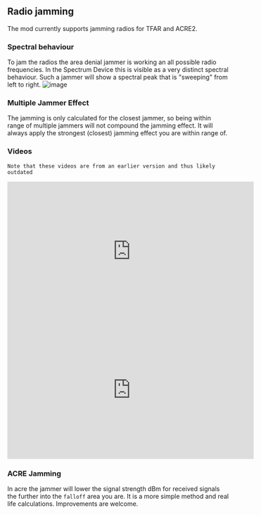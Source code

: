 ## Radio jamming
The mod currently supports jamming radios for TFAR and ACRE2. 

### Spectral behaviour
To jam the radios the area denial jammer is working an all possible radio frequencies.
In the Spectrum Device this is visible as a very distinct spectral behaviour. Such a jammer will show a spectral peak that is "sweeping" from left to right.
![image](https://github.com/Crowdedlight/Crows-Electronic-Warfare/assets/76476468/324ce56b-e2cf-4196-a37a-f0460b16c31d)

### Multiple Jammer Effect
The jamming is only calculated for the closest jammer, so being within range of multiple jammers will not compound the jamming effect. It will always apply the strongest (closest) jamming effect you are within range of.  

### Videos
```admonish info
Note that these videos are from an earlier version and thus likely outdated
```
<iframe width="560" height="315" src="https://www.youtube.com/embed/ULbeO0v3awI?si=yvQlmfJN51Awclf-" title="YouTube video player" frameborder="0" allow="accelerometer; autoplay; clipboard-write; encrypted-media; gyroscope; picture-in-picture; web-share" allowfullscreen></iframe>
<iframe width="560" height="315" src="https://www.youtube.com/embed/gmb4vAHD4Ig?si=5uRbckVGDzCtiClq" title="YouTube video player" frameborder="0" allow="accelerometer; autoplay; clipboard-write; encrypted-media; gyroscope; picture-in-picture; web-share" allowfullscreen></iframe>

### ACRE Jamming
In acre the jammer will lower the signal strength dBm for received signals the further into the `falloff` area you are. It is a more simple method and real life calculations. Improvements are welcome.  